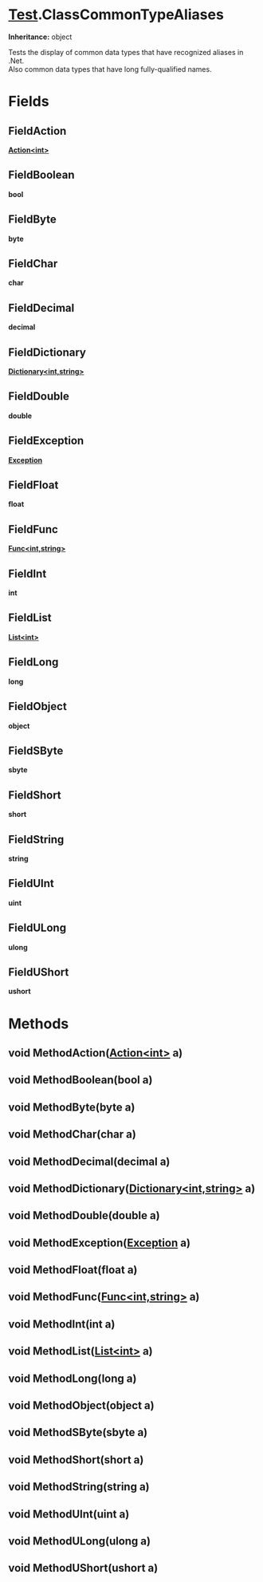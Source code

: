 # [Test](TableOfContents.Test.md).ClassCommonTypeAliases

**Inheritance:** object  

Tests the display of common data types that have recognized aliases in .Net.  
Also common data types that have long fully-qualified names.  

# Fields

## FieldAction

**[Action&lt;int&gt;](https://docs.microsoft.com/en-us/dotnet/api/system.action-1)**  

## FieldBoolean

**bool**  

## FieldByte

**byte**  

## FieldChar

**char**  

## FieldDecimal

**decimal**  

## FieldDictionary

**[Dictionary&lt;int,string&gt;](https://docs.microsoft.com/en-us/dotnet/api/system.collections.generic.dictionary-2)**  

## FieldDouble

**double**  

## FieldException

**[Exception](https://docs.microsoft.com/en-us/dotnet/api/system.exception)**  

## FieldFloat

**float**  

## FieldFunc

**[Func&lt;int,string&gt;](https://docs.microsoft.com/en-us/dotnet/api/system.func-2)**  

## FieldInt

**int**  

## FieldList

**[List&lt;int&gt;](https://docs.microsoft.com/en-us/dotnet/api/system.collections.generic.list-1)**  

## FieldLong

**long**  

## FieldObject

**object**  

## FieldSByte

**sbyte**  

## FieldShort

**short**  

## FieldString

**string**  

## FieldUInt

**uint**  

## FieldULong

**ulong**  

## FieldUShort

**ushort**  

# Methods

## void MethodAction([Action&lt;int&gt;](https://docs.microsoft.com/en-us/dotnet/api/system.action-1) a)

## void MethodBoolean(bool a)

## void MethodByte(byte a)

## void MethodChar(char a)

## void MethodDecimal(decimal a)

## void MethodDictionary([Dictionary&lt;int,string&gt;](https://docs.microsoft.com/en-us/dotnet/api/system.collections.generic.dictionary-2) a)

## void MethodDouble(double a)

## void MethodException([Exception](https://docs.microsoft.com/en-us/dotnet/api/system.exception) a)

## void MethodFloat(float a)

## void MethodFunc([Func&lt;int,string&gt;](https://docs.microsoft.com/en-us/dotnet/api/system.func-2) a)

## void MethodInt(int a)

## void MethodList([List&lt;int&gt;](https://docs.microsoft.com/en-us/dotnet/api/system.collections.generic.list-1) a)

## void MethodLong(long a)

## void MethodObject(object a)

## void MethodSByte(sbyte a)

## void MethodShort(short a)

## void MethodString(string a)

## void MethodUInt(uint a)

## void MethodULong(ulong a)

## void MethodUShort(ushort a)

